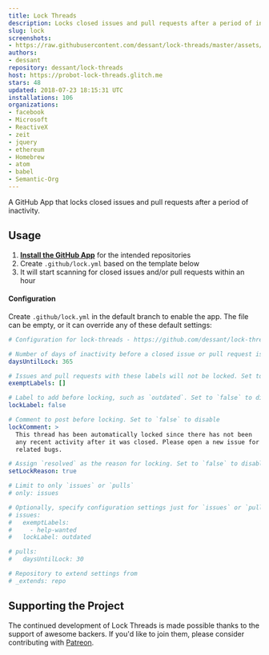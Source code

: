 ```yaml
---
title: Lock Threads
description: Locks closed issues and pull requests after a period of inactivity.
slug: lock
screenshots:
- https://raw.githubusercontent.com/dessant/lock-threads/master/assets/screenshot.png
authors:
- dessant
repository: dessant/lock-threads
host: https://probot-lock-threads.glitch.me
stars: 48
updated: 2018-07-23 18:15:31 UTC
installations: 106
organizations:
- facebook
- Microsoft
- ReactiveX
- zeit
- jquery
- ethereum
- Homebrew
- atom
- babel
- Semantic-Org
---
```


A GitHub App that locks closed issues and pull requests after
a period of inactivity.

## Usage

1. **[Install the GitHub App](https://github.com/apps/lock)**
   for the intended repositories
2. Create `.github/lock.yml` based on the template below
3. It will start scanning for closed issues and/or pull requests within an hour

#### Configuration

Create `.github/lock.yml` in the default branch to enable the app.
The file can be empty, or it can override any of these default settings:

```yaml
# Configuration for lock-threads - https://github.com/dessant/lock-threads

# Number of days of inactivity before a closed issue or pull request is locked
daysUntilLock: 365

# Issues and pull requests with these labels will not be locked. Set to `[]` to disable
exemptLabels: []

# Label to add before locking, such as `outdated`. Set to `false` to disable
lockLabel: false

# Comment to post before locking. Set to `false` to disable
lockComment: >
  This thread has been automatically locked since there has not been
  any recent activity after it was closed. Please open a new issue for
  related bugs.

# Assign `resolved` as the reason for locking. Set to `false` to disable
setLockReason: true

# Limit to only `issues` or `pulls`
# only: issues

# Optionally, specify configuration settings just for `issues` or `pulls`
# issues:
#   exemptLabels:
#     - help-wanted
#   lockLabel: outdated

# pulls:
#   daysUntilLock: 30

# Repository to extend settings from
# _extends: repo
```

## Supporting the Project

The continued development of Lock Threads is made possible
thanks to the support of awesome backers. If you'd like to join them,
please consider contributing with [Patreon](https://www.patreon.com/dessant).
